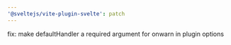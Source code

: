 ```yaml
---
'@sveltejs/vite-plugin-svelte': patch
---
```


fix: make defaultHandler a required argument for onwarn in plugin options
